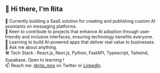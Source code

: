 ## 👋  Hi there, I'm Rita <br>
🔭 Currently building a SaaS solution for creating and publishing custom AI assistants on messaging platforms.<br>
👯 Keen to contribute to projects that enhance AI adoption through user-friendly and inclusive interfaces, ensuring technology benefits everyone.<br>
🌱 Learning to build AI-powered apps that deliver real value to businesses.<br>
💬 Ask me about anything.<br>
🛠️  Tech Stack : React.js, Next.js, Python, FastAPI, Typescript, Tailwind, Supabase. Open to learning !<br>
📫 Reach me: [@rita_mns](https://x.com/rita_mns) on Twitter or [LinkedIn](https://www.linkedin.com/in/rita-mernissi/).<br>
